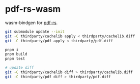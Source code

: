 # pdf-rs-wasm

wasm-bindgen for [pdf-rs](https://github.com/pdf-rs/pdf).

```sh
git submodule update --init
git -C thirdparty/cachelib apply < thirdparty/cachelib.diff
git -C thirdparty/pdf apply < thirdparty/pdf.diff

pnpm i
pnpm build
pnpm test

# update diff
git -C thirdparty/cachelib diff > thirdparty/cachelib.diff
git -C thirdparty/pdf diff > thirdparty/pdf.diff
```
